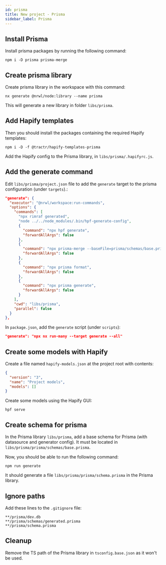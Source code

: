 ```yaml
---
id: prisma
title: New project - Prisma
sidebar_label: Prisma
---
```


## Install Prisma

Install prisma packages by running the following command:

```shell
npm i -D prisma prisma-merge
```

## Create prisma library

Create prisma library in the workspace with this command:

```shell
nx generate @nrwl/node:library --name prisma
```

This will generate a new library in folder `libs/prisma`.

## Add Hapify templates

Then you should install the packages containing the required Hapify templates:

```shell
npm i -D -f @tractr/hapify-templates-prisma
```

Add the Hapify config to the Prisma library, in `libs/prisma/.hapifyrc.js`.

## Add the generate command 

Edit `libs/prisma/project.json` file to add the `generate` target to the prisma configuration (under `targets`).:

```json lines
"generate": {
  "executor": "@nrwl/workspace:run-commands",
  "options": {
    "commands": [
      "npx rimraf generated",
      "node ../../node_modules/.bin/hpf-generate-config",
      {
        "command": "npx hpf generate",
        "forwardAllArgs": false
      },
      {
        "command": "npx prisma-merge --baseFile=prisma/schemas/base.prisma --schemaFilePatterns=prisma/**/*.prisma --outputFile=prisma/schema.prisma --excludedFilePattern=prisma/**/schema.prisma",
        "forwardAllArgs": false
      },
      {
        "command": "npx prisma format",
        "forwardAllArgs": false
      },
      {
        "command": "npx prisma generate",
        "forwardAllArgs": false
      }
    ],
    "cwd": "libs/prisma",
    "parallel": false
  }
},
```

In `package.json`, add the `generate` script (under `scripts`):

```json lines
"generate": "npx nx run-many --target generate --all"
```

## Create some models with Hapify

Create a file named `hapify-models.json` at the project root with contents:

```json
{
  "version": "3",
  "name": "Project models",
  "models": []
}
```

Create some models using the Hapify GUI: 

```shell
hpf serve
```

## Create schema for prisma

In the Prisma library `libs/prisma`, add a base schema for Prisma (with datasource and generator config).
It must be located in `libs/prisma/prisma/schemas/base.prisma`.

Now, you should be able to run the following command:

```shell
npm run generate
```

It should generate a file `libs/prisma/prisma/schema.prisma` in the Prisma library.

## Ignore paths

Add these lines to the `.gitignore` file:

```ignore
**/prisma/dev.db
**/prisma/schemas/generated.prisma
**/prisma/schema.prisma
```

## Cleanup

Remove the TS path of the Prisma library in `tsconfig.base.json` as it won't be used.

